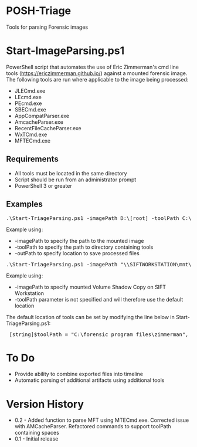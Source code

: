 # POSH-Triage
Tools for parsing Forensic images

# Start-ImageParsing.ps1
PowerShell script that automates the use of Eric Zimmerman's cmd line tools (https://ericzimmerman.github.io/) against a mounted forensic image.
The following tools are run where applicable to the image being processed:
* JLECmd.exe 
* LEcmd.exe
* PEcmd.exe
* SBECmd.exe
* AppCompatParser.exe
* AmcacheParser.exe
* RecentFileCacheParser.exe
* WxTCmd.exe
* MFTECmd.exe

## Requirements
* All tools must be located in the same directory
* Script should be run from an administrator prompt
* PowerShell 3 or greater

## Examples
<pre>
.\Start-TriageParsing.ps1 -imagePath D:\[root] -toolPath C:\Utilities\Zimmerman -outPath \\SERVER\Cases\2018-06-01_1520_Laptop
</pre>
Example using:
 * -imagePath to specify the path to the mounted image
 * -toolPath to specify the path to directory containing tools 
 * -outPath to specify location to save processed files
<pre>
.\Start-TriageParsing.ps1 -imagePath "\\SIFTWORKSTATION\mnt\shadow_mount\VSS1" -outPath G:\Cases
</pre>
Example using:
* -imagePath to specify mounted Volume Shadow Copy on SIFT Workstation
* -toolPath parameter is not specified and will therefore use the default location

The default location of tools can be set by modifying the line below in Start-TriageParsing.ps1:
 <pre>
 [string]$toolPath = "C:\forensic program files\zimmerman", # Change to directory containing tools
</pre>

# To Do
* Provide ability to combine exported files into timeline
* Automatic parsing of additional artifacts using additional tools

# Version History
* 0.2 - Added function to parse MFT using MTECmd.exe. Corrected issue with AMCacheParser. Refactored commands to support toolPath containing spaces
* 0.1 - Initial release 
   
